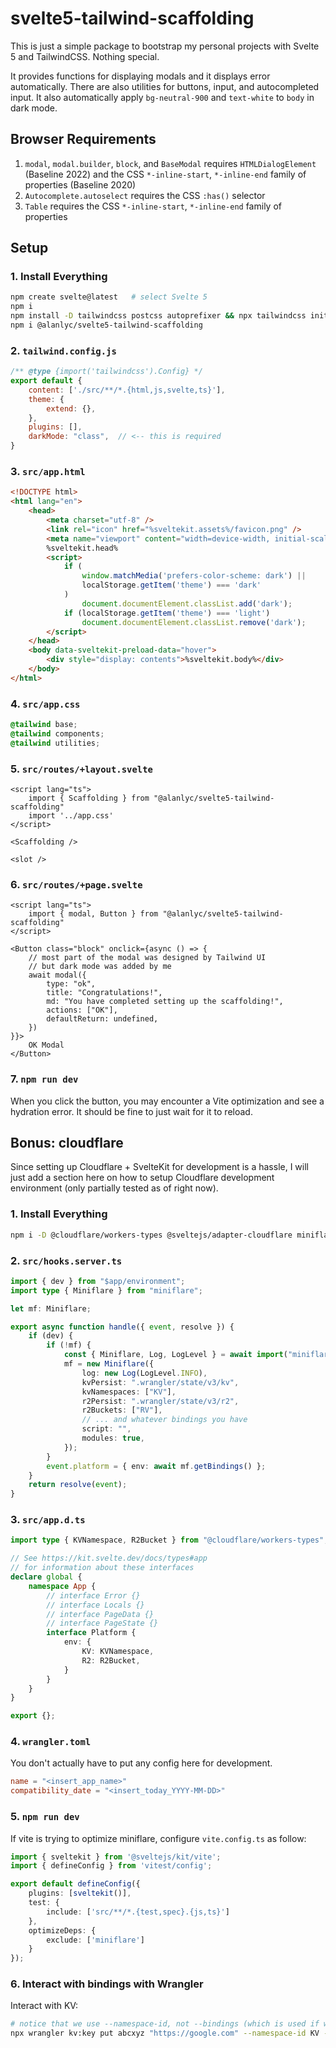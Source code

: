 # svelte5-tailwind-scaffolding

This is just a simple package to bootstrap my personal projects with Svelte 5 and TailwindCSS. Nothing special.

It provides functions for displaying modals and it displays error automatically. There are also utilities for buttons, input, and autocompleted input. It also automatically apply `bg-neutral-900` and `text-white` to `body` in dark mode.

## Browser Requirements
1. `modal`, `modal.builder`, `block`, and `BaseModal` requires `HTMLDialogElement` (Baseline 2022) and the CSS `*-inline-start`, `*-inline-end` family of properties (Baseline 2020)
2. `Autocomplete.autoselect` requires the CSS `:has()` selector
3. `Table` requires the CSS `*-inline-start`, `*-inline-end` family of properties

## Setup
### 1. Install Everything
```bash
npm create svelte@latest   # select Svelte 5
npm i
npm install -D tailwindcss postcss autoprefixer && npx tailwindcss init -p
npm i @alanlyc/svelte5-tailwind-scaffolding
```
### 2. `tailwind.config.js`
```js
/** @type {import('tailwindcss').Config} */
export default {
    content: ['./src/**/*.{html,js,svelte,ts}'],
    theme: {
        extend: {},
    },
    plugins: [],
    darkMode: "class",  // <-- this is required
}
```
### 3. `src/app.html`
```html
<!DOCTYPE html>
<html lang="en">
    <head>
        <meta charset="utf-8" />
        <link rel="icon" href="%sveltekit.assets%/favicon.png" />
        <meta name="viewport" content="width=device-width, initial-scale=1" />
        %sveltekit.head%
        <script>
            if (
                window.matchMedia('prefers-color-scheme: dark') ||
                localStorage.getItem('theme') === 'dark'
            )
                document.documentElement.classList.add('dark');
            if (localStorage.getItem('theme') === 'light')
                document.documentElement.classList.remove('dark');
        </script>
    </head>
    <body data-sveltekit-preload-data="hover">
        <div style="display: contents">%sveltekit.body%</div>
    </body>
</html>
```
### 4. `src/app.css`
```css
@tailwind base;
@tailwind components;
@tailwind utilities;
```
### 5. `src/routes/+layout.svelte`
```svelte
<script lang="ts">
    import { Scaffolding } from "@alanlyc/svelte5-tailwind-scaffolding"
	import '../app.css'
</script>

<Scaffolding />

<slot />
```
### 6. `src/routes/+page.svelte`
```svelte
<script lang="ts">
    import { modal, Button } from "@alanlyc/svelte5-tailwind-scaffolding"
</script>

<Button class="block" onclick={async () => {
    // most part of the modal was designed by Tailwind UI
    // but dark mode was added by me
    await modal({
        type: "ok",
        title: "Congratulations!",
        md: "You have completed setting up the scaffolding!",
        actions: ["OK"],
		defaultReturn: undefined,
    })
}}>
    OK Modal
</Button>
```
### 7. `npm run dev`
When you click the button, you may encounter a Vite optimization and see a hydration error. It should be fine to just wait for it to reload.

## Bonus: cloudflare
Since setting up Cloudflare + SvelteKit for development is a hassle, I will just add a section here on how to setup Cloudflare development environment (only partially tested as of right now).

### 1. Install Everything
```bash
npm i -D @cloudflare/workers-types @sveltejs/adapter-cloudflare miniflare
```
### 2. `src/hooks.server.ts`
```ts
import { dev } from "$app/environment";
import type { Miniflare } from "miniflare";

let mf: Miniflare;

export async function handle({ event, resolve }) {
    if (dev) {
        if (!mf) {
            const { Miniflare, Log, LogLevel } = await import("miniflare");
            mf = new Miniflare({
                log: new Log(LogLevel.INFO),
                kvPersist: ".wrangler/state/v3/kv",
                kvNamespaces: ["KV"],
                r2Persist: ".wrangler/state/v3/r2",
                r2Buckets: ["RV"],
                // ... and whatever bindings you have
                script: "",
                modules: true,
            });
        }
        event.platform = { env: await mf.getBindings() };
    }
    return resolve(event);
}
```
### 3. `src/app.d.ts`
```ts
import type { KVNamespace, R2Bucket } from "@cloudflare/workers-types";

// See https://kit.svelte.dev/docs/types#app
// for information about these interfaces
declare global {
    namespace App {
        // interface Error {}
        // interface Locals {}
        // interface PageData {}
        // interface PageState {}
        interface Platform {
            env: {
                KV: KVNamespace,
                R2: R2Bucket,
            }
        }
    }
}

export {};
```
### 4. `wrangler.toml`
You don't actually have to put any config here for development.
```toml
name = "<insert_app_name>"
compatibility_date = "<insert_today_YYYY-MM-DD>"
```
### 5. `npm run dev`
If vite is trying to optimize miniflare, configure `vite.config.ts` as follow:
```ts
import { sveltekit } from '@sveltejs/kit/vite';
import { defineConfig } from 'vitest/config';

export default defineConfig({
    plugins: [sveltekit()],
    test: {
        include: ['src/**/*.{test,spec}.{js,ts}']
    },
    optimizeDeps: {
        exclude: ['miniflare']
    }
});
```
### 6. Interact with bindings with Wrangler
Interact with KV:
```bash
# notice that we use --namespace-id, not --bindings (which is used if we actually use wrangler.toml)
npx wrangler kv:key put abcxyz "https://google.com" --namespace-id KV --local
```